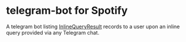 # telegram-bot for Spotify
[InlineQueryResult]: https://core.telegram.org/bots/api#inlinequeryresult
A telegram bot listing [InlineQueryResult] records to a user upon an inline query provided via any Telegram chat.
